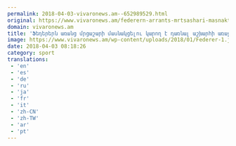 ```yaml
---
permalink: 2018-04-03-vivaronews.am--652989529.html
original: https://www.vivaronews.am/federern-arrants-mrtsashari-masnaktselu-karogh-e-darrnal-ashkharhi-arrajin-rraket/
domain: vivaronews.am
title: 'Ֆեդերերն առանց մրցաշարի մասնակցելու կարող է դառնալ աշխարհի առաջին ռակետ - Vivaro News'
image: https://www.vivaronews.am/wp-content/uploads/2018/01/Federer-1.jpg
date: 2018-04-03 08:18:26
category: sport
translations: 
 - 'en'
 - 'es'
 - 'de'
 - 'ru'
 - 'ja'
 - 'fr'
 - 'it'
 - 'zh-CN'
 - 'zh-TW'
 - 'ar'
 - 'pt'
---
```


